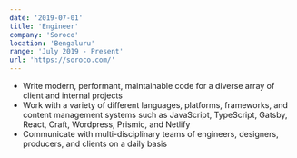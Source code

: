 ```yaml
---
date: '2019-07-01'
title: 'Engineer'
company: 'Soroco'
location: 'Bengaluru'
range: 'July 2019 - Present'
url: 'https://soroco.com/'
---
```


- Write modern, performant, maintainable code for a diverse array of client and internal projects
- Work with a variety of different languages, platforms, frameworks, and content management systems such as JavaScript, TypeScript, Gatsby, React, Craft, Wordpress, Prismic, and Netlify
- Communicate with multi-disciplinary teams of engineers, designers, producers, and clients on a daily basis
